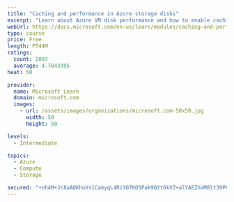 ```yaml
---
title: "Caching and performance in Azure storage disks"
excerpt: "Learn about Azure VM disk performance and how to enable caching to help optimize read and write access to storage."
webUrl: https://docs.microsoft.com/en-us/learn/modules/caching-and-performance-azure-storage-and-disks/
type: course
price: Free
length: PT44M
ratings:
  count: 2097
  average: 4.7043395
heat: 50

provider:
  name: Microsoft Learn
  domain: microsoft.com
  images:
    - url: /assets/images/organizations/microsoft.com-50x50.jpg
      width: 50
      height: 50

levels:
  - Intermediate

topics:
  - Azure
  - Compute
  - Storage

secured: "+nh4M+Jc8aAQKhuVs1CamyqL4RiYO7KO5Pak9QYt6kVZ+alYAEZhxM8lt39P6C493QstUraJNJxjsrrO5ftbgERMS9pfkd4P29khm07VeSpClVxq/w+SHfMCIYRaSvitOytfoGvErm/ilmIA6ysK+Mep6tZuSxfH/IRYw0xKOPBvW2keew9/lePlEz/4ZtcZoD2oMCQoxZQPTVhRB8OYt4AuWMJBJbc0+xZNCG0VK2+4AVdk2MGJgFaossVczuWrVKQRoVMq4fZ4VnSOjPQnR49Jj61ikyrlfT1ph905SaXouz/yze+0ltxfNB3jA/gqVaKUYxGaJcqQrfbGaA14qkUkT1JALpms/1dw02v5t6dIsPFkzlwu+sNg+3Q1wFSY+vCajzKzRj8iTjO7QJFFpY4/jOfw6Xh88xZE825xl9I=;PrJCypLt4BO0rFvXWwXmbg=="
---
```


